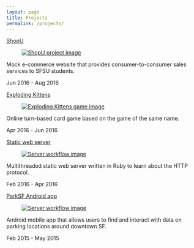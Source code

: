 ```yaml
---
layout: page
title: Projects
permalink: /projects/
---
```


<div class="tile is-ancestor">
  <div class="tile is-parent is-6">
    <!-- Add content or other tiles -->
    <div class="tile is-child box">
      <p class="title">
        <a href="{{ site.url }}{% link projects/shopu.md %}">
          ShopU
        </a>
      </p>
      <a href="{{ site.url }}{% link projects/shopu.md %}">
        <figure class="image is-12 is-4by3">
          <img src="{{ "/assets/img/shopu-mod.jpg" | relative_url }}"
            alt="ShopU project image" title="ShopU" />
        </figure>
      </a>
      <p>
        Mock e-commerce website that provides consumer-to-consumer sales
        services to SFSU students.
      </p>
      <p class="subtitle">
        Jun 2016 - Aug 2016
      </p>
    </div>
  </div>
  <div class="tile is-parent is-6">
    <!-- Add content or other tiles -->
    <div class="tile is-child box">
      <p class="title">
        <a href="{{ site.url }}{% link projects/exploding-kittens.md %}">
          Exploding Kittens
        </a>
      </p>
      <a href="{{ site.url }}{% link projects/exploding-kittens.md %}">
        <figure class="image is-12 is-4by3">
          <img src="{{ "/assets/img/exploding-kittens.jpg" | relative_url }}"
            alt="Exploding Kittens game image" title="Exploding Kittens" />
        </figure>
      </a>
      <p>
        Online turn-based card game based on the game of the same name.
      </p>
      <p class="subtitle">
        Apr 2016 - Jun 2016
      </p>
    </div>
  </div>
</div>
<div class="tile is-ancestor">
  <div class="tile is-parent is-6">
    <div class="tile is-child box">
      <p class="title">
        <a href="{{ site.url }}{% link projects/web-server.md %}">
          Static web server
        </a>
      </p>
      <a href="{{ site.url }}{% link projects/web-server.md %}">
        <figure class="image is-12 is-4by3">
          <img src="{{ "/assets/img/server-workflow.png" | relative_url }}"
            alt="Server workflow image" title="Web server" />
        </figure>
      </a>
      <p>
        Multithreaded static web server written in Ruby to learn about the HTTP
        protocol.
      </p>
      <p class="subtitle">
        Feb 2016 - Apr 2016
      </p>
    </div>
  </div>
  <div class="tile is-parent is-6">
    <div class="tile is-child box">
      <p class="title">
        <a href="{{ site.url }}{% link projects/parksf.md %}">
          ParkSF Android app
        </a>
      </p>
      <a href="{{ site.url }}{% link projects/parksf.md %}">
        <figure class="image is-12 is-4by3">
          <img src="{{ "/assets/img/parksf.jpg" | relative_url }}"
            alt="Server workflow image" title="Web server" />
        </figure>
      </a>
      <p>
        Android mobile app that allows users to find and interact with
        data on parking locations around downtown SF.
      </p>
      <p class="subtitle">
        Feb 2015 - May 2015
      </p>
    </div>
  </div>
</div>
